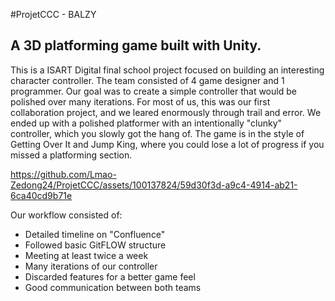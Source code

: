 #ProjetCCC - BALZY

## A 3D platforming game built with Unity. 

This is a ISART Digital final school project focused on building an interesting character controller. The team consisted of 4 game designer and 1 programmer. 
Our goal was to create a simple controller that would be polished over many iterations. For most of us, this was our first collaboration project, and we leared enormously through trail and error.
We ended up with a polished platformer with an intentionally "clunky" controller, which you slowly got the hang of.
The game is in the style of Getting Over It and Jump King, where you could lose a lot of progress if you missed a platforming section. 


https://github.com/Lmao-Zedong24/ProjetCCC/assets/100137824/59d30f3d-a9c4-4914-ab21-6ca40cd9b71e


Our workflow consisted of:
* Detailed timeline on "Confluence"
* Followed basic GitFLOW structure
* Meeting at least twice a week
* Many iterations of our controller
* Discarded features for a better game feel
* Good communication between both teams

